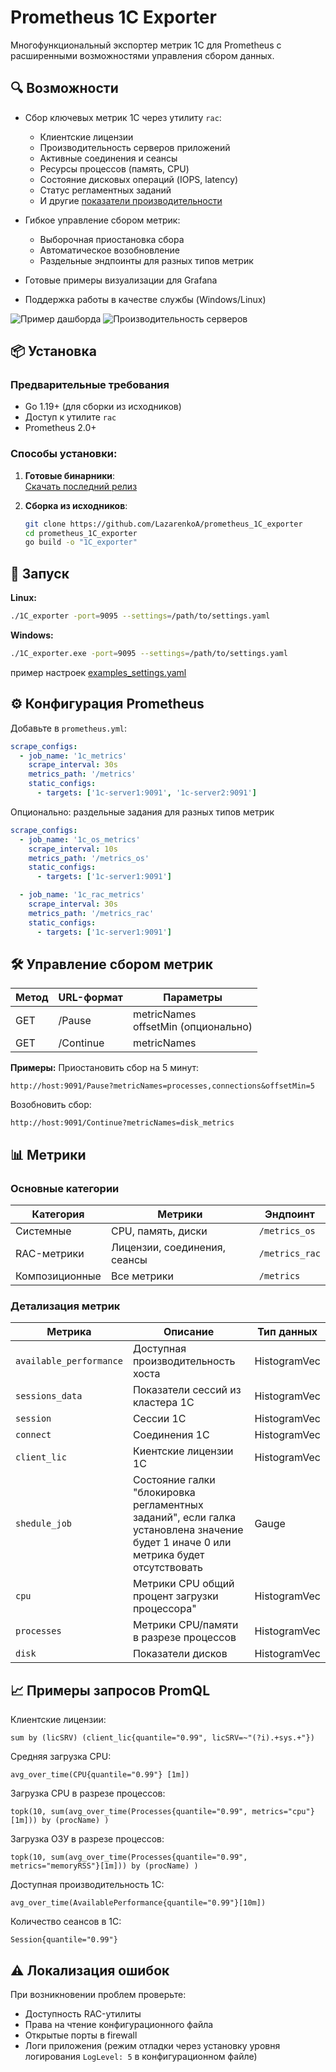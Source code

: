# Prometheus 1C Exporter

Многофункциональный экспортер метрик 1С для Prometheus с расширенными возможностями управления сбором данных.

## 🔍 Возможности

- Сбор ключевых метрик 1С через утилиту `rac`:
  - Клиентские лицензии
  - Производительность серверов приложений
  - Активные соединения и сеансы
  - Ресурсы процессов (память, CPU)
  - Состояние дисковых операций (IOPS, latency)
  - Статус регламентных заданий
  - И другие [показатели производительности](#метрики)

- Гибкое управление сбором метрик:
  - Выборочная приостановка сбора
  - Автоматическое возобновление
  - Раздельные эндпоинты для разных типов метрик

- Готовые примеры визуализации для Grafana
- Поддержка работы в качестве службы (Windows/Linux)

![Пример дашборда](doc/img/browser_d8CBonI15Y.png "Обзор метрик")
![Производительность серверов](doc/img/browser_FCaSoFVBDe.png "Доступная производительность")

## 📦 Установка

### Предварительные требования
- Go 1.19+ (для сборки из исходников)
- Доступ к утилите `rac`
- Prometheus 2.0+

### Способы установки:
1. **Готовые бинарники**:  
   [Скачать последний релиз](https://github.com/LazarenkoA/prometheus_1C_exporter/releases)

2. **Сборка из исходников**:
   ```bash
   git clone https://github.com/LazarenkoA/prometheus_1C_exporter
   cd prometheus_1C_exporter
   go build -o "1C_exporter"
   ```
## 🚀 Запуск
**Linux:**
```bash
./1C_exporter -port=9095 --settings=/path/to/settings.yaml
```
**Windows:**
```bash
./1C_exporter.exe -port=9095 --settings=/path/to/settings.yaml
```
пример настроек [examples_settings.yaml](examples_settings.yaml)


## ⚙️ Конфигурация Prometheus
Добавьте в `prometheus.yml`:
```yaml
scrape_configs:
  - job_name: '1c_metrics'
    scrape_interval: 30s
    metrics_path: '/metrics'
    static_configs:
      - targets: ['1c-server1:9091', '1c-server2:9091']
```    
Опционально: раздельные задания для разных типов метрик
```yaml
scrape_configs:
  - job_name: '1c_os_metrics'
    scrape_interval: 10s
    metrics_path: '/metrics_os'
    static_configs:
      - targets: ['1c-server1:9091']

  - job_name: '1c_rac_metrics'
    scrape_interval: 30s
    metrics_path: '/metrics_rac'
    static_configs:
      - targets: ['1c-server1:9091']
```    

## 🛠 Управление сбором метрик
| Метод | URL-формат | Параметры                         |
|-------|------------|-----------------------------------|
| GET   | /Pause      | metricNames<br/> offsetMin (опционально) |
| GET   | /Continue   | metricNames                      |

**Примеры:**
Приостановить сбор на 5 минут:
```
http://host:9091/Pause?metricNames=processes,connections&offsetMin=5
```

Возобновить сбор:
``` 
http://host:9091/Continue?metricNames=disk_metrics
```

## 📊 Метрики
### Основные категории

Категория      | Метрики                       | Эндпоинт
---------------|-------------------------------|-----------------
Системные      | CPU, память, диски             | `/metrics_os`
RAC-метрики    | Лицензии, соединения, сеансы   | `/metrics_rac`
Композиционные | Все метрики                    | `/metrics`

### Детализация метрик

Метрика            | Описание                                  | Тип данных
-------------------|-------------------------------------------|-------------
`available_performance`   |   Доступная производительность хоста       | HistogramVec
`sessions_data`    |   Показатели сессий из кластера 1С     | HistogramVec
`session`  |    Сессии 1С        | HistogramVec
`connect`       |    Соединения 1С         | HistogramVec
`client_lic`     |  Киентские лицензии 1С            | HistogramVec
`shedule_job`     |  Состояние галки "блокировка регламентных заданий", если галка установлена значение будет 1 иначе 0 или метрика будет отсутствовать            | Gauge
`cpu`     |  Метрики CPU общий процент загрузки процессора"             | HistogramVec
`processes`     |Метрики CPU/памяти в разрезе процессов              | HistogramVec
`disk`     |   Показатели дисков            | HistogramVec



## 📈 Примеры запросов PromQL
Клиентские лицензии:
```
sum by (licSRV) (client_lic{quantile="0.99", licSRV=~"(?i).+sys.+"})
```

Средняя загрузка CPU:
```
avg_over_time(CPU{quantile="0.99"} [1m])
```

Загрузка CPU в разрезе процессов:
```
topk(10, sum(avg_over_time(Processes{quantile="0.99", metrics="cpu"}[1m])) by (procName) )
```

Загрузка ОЗУ в разрезе процессов:
```
topk(10, sum(avg_over_time(Processes{quantile="0.99", metrics="memoryRSS"}[1m])) by (procName) )
```

Доступная производительность 1С:
```
avg_over_time(AvailablePerformance{quantile="0.99"}[10m])
```

Количество сеансов в 1С:
```
Session{quantile="0.99"}
```

## ⚠️ Локализация ошибок
При возникновении проблем проверьте:
- Доступность RAC-утилиты
- Права на чтение конфигурационного файла
- Открытые порты в firewall
- Логи приложения (режим отладки через установку уровня логирования `LogLevel: 5` в конфигурационном файле)